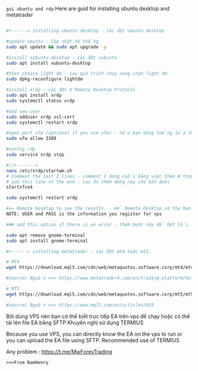 `gui ubuntu and rdp`
Here are guid for installing ubuntu desktop and metatrader

```bash

#+------> installing ubuntu desktop - cài đặt ubuntu desktop

#update ubuntu - Cập nhật hệ thống
sudo apt update && sudo apt upgrade -y

#install xubuntu-desktop - cài đặt xubuntu
sudo apt install xubuntu-desktop

#then choice light dm - sau quá trình chạy xong chọn light dm
sudo dpkg-reconfigure lightdm

#install xrdp - cài đặt X Remote Desktop Protocol
sudo apt install xrdp
sudo systemctl status xrdp

#add new user
sudo adduser xrdp ssl-cert
sudo systemctl restart xrdp

#open port ufw (optional if you use ufw) - nếu bạn dùng tưởng lửa thì mở cổng 3389.
sudo ufw allow 3389

#config rdp 
sudo service xrdp stop

#//+------->
nano /etc/xrdp/startwm.sh
# Comment the last 2 lines - comment 2 dòng cuối bằng việc thêm # trước dòng code.
# add this line at the end - sau đó thêm dòng này vào bên dưới
startxfce4

sudo systemctl restart xrdp

#=> Remote Desktop to see the results. - mở Remote Desktop và thụ hưởng thành quả lao động.
NOTE: USER and PASS is the information you register for vps

### add this option if there is an error - thêm bước này để bớt lỗi.

sudo apt remove gnome-terminal
sudo apt install gnome-terminal
```
```bash
#+------> installing metatrader - cài đặt mt4 hoặc mt5.

# MT4
wget https://download.mql5.com/cdn/web/metaquotes.software.corp/mt4/mt4ubuntu.sh ; chmod +x mt4ubuntu.sh ; ./mt4ubuntu.sh

#source/ Nguồn =>> https://www.metatrader4.com/en/trading-platform/help/userguide/install_linux

# MT5
wget https://download.mql5.com/cdn/web/metaquotes.software.corp/mt5/mt5ubuntu.sh ; chmod +x mt5ubuntu.sh ; ./mt5ubuntu.sh

#source/ Nguồn =>> https://www.mql5.com/en/articles/625
```


Bởi dùng VPS nên bạn có thể biết trực tiếp EA trên vps để chạy hoặc có thể tải lên file EA bằng SFTP
Khuyến nghị sử dụng TERMIUS

Because you use VPS, you can directly know the EA on the vps to run or you can upload the EA file using SFTP.
Recommended use of TERMIUS

Any problem :  https://t.me/MwForexTrading

`>>>From NamHenry`
